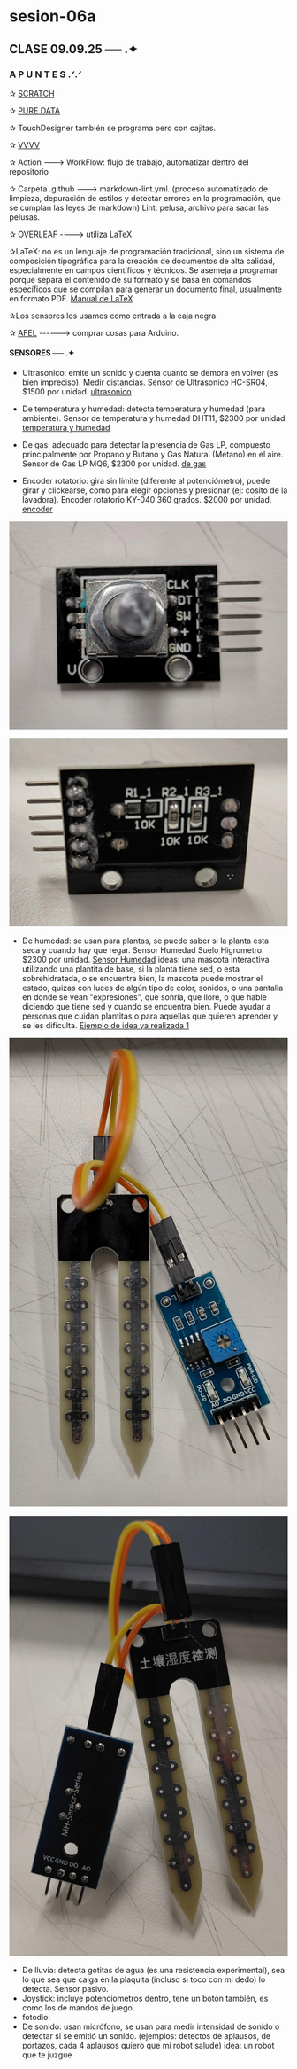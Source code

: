 # sesion-06a
## CLASE 09.09.25 ── .✦
### A P U N T E S .ᐟ.ᐟ

✰ [SCRATCH](https://scratch.mit.edu/)

✰ [PURE DATA](https://puredata.info/)

✰ TouchDesigner también se programa pero con cajitas.

✰ [VVVV](https://vvvv.org/)

✰ Action ---> WorkFlow: flujo de trabajo, automatizar dentro del repositorio 

✰ Carpeta .github ---> markdown-lint.yml. (proceso automatizado de limpieza, depuración de estilos y detectar errores en la programación, que se cumplan las leyes de markdown)
Lint: pelusa, archivo para sacar las pelusas.

✰ [OVERLEAF](https://es.overleaf.com/) ----> utiliza LaTeX.

✰LaTeX: no es un lenguaje de programación tradicional, sino un sistema de composición tipográfica para la creación de documentos de alta calidad, especialmente en campos científicos y técnicos. Se asemeja a programar porque separa el contenido de su formato y se basa en comandos específicos que se compilan para generar un documento final, usualmente en formato PDF. [Manual de LaTeX](https://aprendeconalf.es/latex-manual/introduccion.html)

✰Los sensores los usamos como entrada a la caja negra. 

✰ [AFEL](https://afel.cl/) ------> comprar cosas para Arduino.

#### SENSORES ── .✦

- Ultrasonico: emite un sonido y cuenta cuanto se demora en volver (es bien impreciso). Medir distancias. Sensor de Ultrasonico HC-SR04, $1500 por unidad. [ultrasonico](https://afel.cl/products/sensor-de-ultrasonico-hc-sr04)

- De temperatura y humedad: detecta temperatura y humedad (para ambiente). Sensor de temperatura y humedad DHT11, $2300 por unidad. [temperatura y humedad](https://afel.cl/products/sensor-de-temperatura-y-humedad-dht11)

- De gas: adecuado para detectar la presencia de Gas LP, compuesto principalmente por Propano y Butano y Gas Natural (Metano) en el aire. Sensor de Gas LP MQ6, $2300 por unidad. [de gas](https://afel.cl/products/sensor-de-gas-lp-mq6)

- Encoder rotatorio: gira sin límite (diferente al potenciómetro), puede girar y clickearse, como para elegir opciones y presionar (ej: cosito de la lavadora). Encoder rotatorio KY-040 360 grados. $2000 por unidad. [encoder](https://afel.cl/products/encoder-rotatorio-ky-040-360-grados)

![Encoder](./imagenes/encoder1.jpg)

![Encoder](./imagenes/encoder2.jpg)

- De humedad: se usan para plantas, se puede saber si la planta esta seca y cuando hay que regar. Sensor Humedad Suelo Higrometro. $2300 por unidad.
[Sensor Humedad](https://afel.cl/products/sensor-humedad-suelo-higrometro)
ideas: una mascota interactiva utilizando una plantita de base, si la planta tiene sed, o esta sobrehidratada, o se encuentra bien, la mascota puede mostrar el estado, quizas con luces de algún tipo de color, sonidos, o una pantalla en donde se vean "expresiones", que sonría, que llore, o que hable diciendo que tiene sed y cuando se encuentra bien. Puede ayudar a personas que cuidan plantitas o para aquellas que quieren aprender y se les dificulta.
[Ejemplo de idea ya realizada 1 ](https://www.instructables.com/Interactive-Plant-Plant-Mood-Detector/)


![humedad](./imagenes/humedad1.jpg)

![humedad](./imagenes/humedad2.jpg)

- De lluvia: detecta gotitas de agua (es una resistencia experimental), sea lo que sea que caiga en la plaquita (incluso si toco con mi dedo) lo detecta. Sensor pasivo.
- Joystick: incluye potenciometros dentro, tene un botón también, es como los de mandos de juego.
- fotodio:
- De sonido: usan micrófono, se usan para medir intensidad de sonido o detectar si se emitió un sonido. (ejemplos: detectos de aplausos, de portazos, cada 4 aplausos quiero que mi robot salude)
idea: un robot que te juzgue
